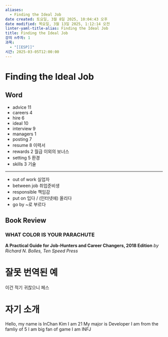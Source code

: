 ```yaml
---
aliases:
  - Finding the Ideal Job
date created: 토요일, 3월 8일 2025, 10:04:43 오후
date modified: 목요일, 3월 13일 2025, 1:12:14 오전
linter-yaml-title-alias: Finding the Ideal Job
title: Finding the Ideal Job
강의 n주차: 1
과목:
  - "[[ESP]]"
시간: 2025-03-05T12:00:00
---
```


# Finding the Ideal Job

## Word

 - advice 11
 - careers 4
 - hire 6
 - ideal 10
 - interview 9
 - managers 1
 - posting 7
 - resume 8
   이력서
 - rewards 2
   월급 이외의 보너스
 - setting 5
   환경
 - skills 3
   기술

---

 - out of work
   실업자
 - between job
   취업준비생
 - responsible
   책임감
 - put on
   입다 / (인터넷에) 올리다
 - go by
   ~로 부르다

## Book Review

### WHAT COLOR IS YOUR PARACHUTE

 **A Practical Guide for Job-Hunters and Career Changers, 2018 Edition**
 *by Richard N. Bolles, Ten Speed Press*

# 잘못 번역된 예

이건 적기 귀찮으니 페스

# 자기 소개

Hello, my name is InChan Kim
I am 21
My major is Developer
I am from the famliy of 5
I am big fan of game
I am INFJ

